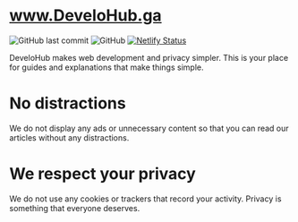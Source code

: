 # www.DeveloHub.ga

![GitHub last commit](https://img.shields.io/github/last-commit/opensourze/develohub?style=flat-square) ![GitHub](https://img.shields.io/github/license/opensourze/develohub?style=flat-square) [![Netlify Status](https://api.netlify.com/api/v1/badges/9e7495e2-dd1e-4a0a-992c-ee7e2de9859d/deploy-status)](https://app.netlify.com/sites/develohub/deploys)

DeveloHub makes web development and privacy simpler. This is your place for guides and explanations that make things simple.

# No distractions

We do not display any ads or unnecessary content so that you can read our articles without any distractions.

# We respect your privacy

We do not use any cookies or trackers that record your activity. Privacy is something that everyone deserves.
